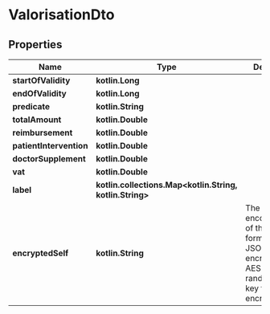 
# ValorisationDto

## Properties
Name | Type | Description | Notes
------------ | ------------- | ------------- | -------------
**startOfValidity** | **kotlin.Long** |  |  [optional]
**endOfValidity** | **kotlin.Long** |  |  [optional]
**predicate** | **kotlin.String** |  |  [optional]
**totalAmount** | **kotlin.Double** |  |  [optional]
**reimbursement** | **kotlin.Double** |  |  [optional]
**patientIntervention** | **kotlin.Double** |  |  [optional]
**doctorSupplement** | **kotlin.Double** |  |  [optional]
**vat** | **kotlin.Double** |  |  [optional]
**label** | **kotlin.collections.Map&lt;kotlin.String, kotlin.String&gt;** |  |  [optional]
**encryptedSelf** | **kotlin.String** | The base64 encoded data of this object, formatted as JSON and encrypted in AES using the random master key from encryptionKeys. |  [optional]



